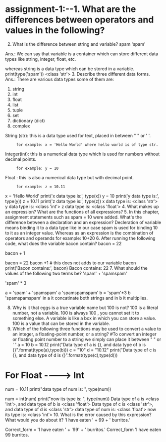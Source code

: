 # assignment-1:--1. What are the differences between operators and values in the following?
2. What is the difference between string and variable?
spam
'spam'

Ans.: We can say that variable is a container which can store different data types like string, integer, float, etc.

  whereas string is a data type which can be stored in a variable.
print(type('spam'))
<class 'str'>
3. Describe three different data forms.
Ans.: There are various data types some of them are:

1. string
2. int
3. float
4. list
5. tuple
6. set
7. dictionary (dict)
8. complex

String (str): this is a data type used for text, placed in between " " or ' '.

         for example: x = 'Hello World' where hello world is of type str.
Integer(int): this is a numerical data type which is used for numbers without decimal points.

         for example: y = 10
Float : this is also a numerical data type but with decimal point.

         for example: z = 10.11
x = 'Hello World'
print('x data type is:', type(x))
y = 10
print('y data type is:', type(y))
z = 10.11
print('z data type is:', type(z))
x data type is: <class 'str'>
y data type is: <class 'int'>
z data type is: <class 'float'>
4. What makes up an expression? What are the functions of all expressions?
5. In this chapter, assignment statements such as spam = 10 were added. What's the difference between a declaration and an expression?
Decleration of variable means binding it to a data type 
like in our case spam is used for binding 10 to it as an integer value.
Whereas as an expression is the combination of operators and operands for example: 10+20 
6. After running the following code, what does the variable bacon contain?
bacon = 22

bacon + 1

bacon = 22
bacon +1 # this does not adds to our variable bacon
print('Bacon contains:', bacon)
Bacon contains: 22
7. What should the values of the following two terms be?
'spam' + 'spamspam'

'spam' * 3

a = 'spam' + 'spamspam'
a
'spamspamspam'
b = 'spam'*3
b
'spamspamspam'
in a it concatinate both strings and in b it multiplies.

8. Why is it that eggs is a true variable name but 100 is not?
100 is a literal number, not a variable. 100 is always 100 , you cannot set it to something else. 
A variable is like a box in which you can store a value. 100 is a value that can be stored in the variable.
9. Which of the following three functions may be used to convert a value to an integer, a floating-point number, or a string?
#To convert an integer or floating point number to a string we simply can place it between " " or ' '
a = 10
b = 10.12
print("Data type of a is {}, and data type of b is {}".format(type(a),type(b)))
c = "10"
d = "10.12"
print("Data type of c is {}, and data type of d is {}".format(type(c),type(d)))

# For Float ----> Int

num = 10.11
print("data type of num is: ", type(num))

num = int(num)
print("now its type is: ", type(num))
Data type of a is <class 'int'>, and data type of b is <class 'float'>
Data type of c is <class 'str'>, and data type of d is <class 'str'>
data type of num is:  <class 'float'>
now its type is:  <class 'int'>
10. What is the error caused by this expression? What would you do about it?
'I have eaten ' + 99 + ' burritos.'

Correct_form = 'I have eaten ' + '99' + ' burritos.'
Correct_form
'I have eaten 99 burritos.
